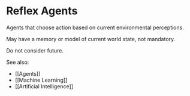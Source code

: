 # Reflex Agents

Agents that choose action based on current environmental perceptions.

May have a memory or model of current world state, not mandatory.

Do not consider future.

See also:
- [[Agents]]
- [[Machine Learning]]
- [[Artificial Intelligence]]